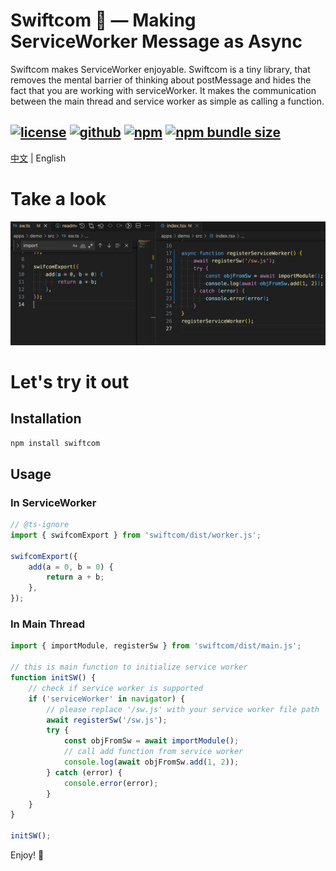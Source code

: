 # Swiftcom 🚀 — Making ServiceWorker Message as Async
Swiftcom makes ServiceWorker enjoyable. Swiftcom is a tiny library, that removes the mental barrier of thinking about postMessage and hides the fact that you are working with serviceWorker. It makes the communication between the main thread and service worker as simple as calling a function.

[![license](https://img.shields.io/github/license/paul-leo/swiftcom)]()
[![github](https://img.shields.io/github/stars/paul-leo/swiftcom)]()
[![npm](https://img.shields.io/npm/v/swiftcom)](https://www.npmjs.com/package/swiftcom)
[![npm bundle size](https://img.shields.io/bundlephobia/minzip/swiftcom)](https://www.npmjs.com/package/swiftcom)
----------------
[中文](./README.zh-CN.md) | English



# Take a look
[![take a look](https://github.com/paul-leo/swiftcom/raw/main/docs/demo.jpg)](https://github.com/paul-leo/swiftcom)


# Let's try it out
## Installation
```bash
npm install swiftcom
```

## Usage
### In ServiceWorker
```javascript
// @ts-ignore
import { swifcomExport } from 'swiftcom/dist/worker.js';

swifcomExport({
    add(a = 0, b = 0) {
        return a + b;
    },
});

```
### In Main Thread

```javascript
import { importModule, registerSw } from 'swiftcom/dist/main.js';

// this is main function to initialize service worker
function initSW() {
    // check if service worker is supported
    if ('serviceWorker' in navigator) {
        // please replace '/sw.js' with your service worker file path
        await registerSw('/sw.js');
        try {
            const objFromSw = await importModule();
            // call add function from service worker
            console.log(await objFromSw.add(1, 2));
        } catch (error) {
            console.error(error);
        }
    }
}

initSW();
```

Enjoy! 🎉

